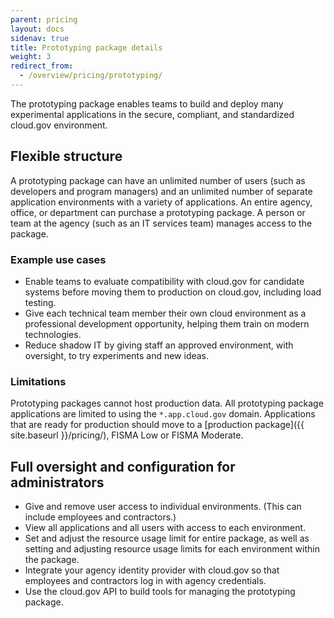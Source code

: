 ```yaml
---
parent: pricing
layout: docs
sidenav: true
title: Prototyping package details
weight: 3
redirect_from:
  - /overview/pricing/prototyping/
---
```


The prototyping package enables teams to build and deploy many experimental applications in the secure, compliant, and standardized cloud.gov environment.

## Flexible structure

A prototyping package can have an unlimited number of users (such as developers and program managers) and an unlimited number of separate application environments with a variety of applications. An entire agency, office, or department can purchase a prototyping package. A person or team at the agency (such as an IT services team) manages access to the package.

### Example use cases

- Enable teams to evaluate compatibility with cloud.gov for candidate systems before moving them to production on cloud.gov, including load testing.
- Give each technical team member their own cloud environment as a professional development opportunity, helping them train on modern technologies.
- Reduce shadow IT by giving staff an approved environment, with oversight, to try experiments and new ideas.

### Limitations

Prototyping packages cannot host production data. All prototyping package applications are limited to using the `*.app.cloud.gov` domain. Applications that are ready for production should move to a [production package]({{ site.baseurl }}/pricing/), FISMA Low or FISMA Moderate.

## Full oversight and configuration for administrators

- Give and remove user access to individual environments. (This can include employees and contractors.)
- View all applications and all users with access to each environment.
- Set and adjust the resource usage limit for entire package, as well as setting and adjusting resource usage limits for each environment within the package.
- Integrate your agency identity provider with cloud.gov so that employees and contractors log in with agency credentials.
- Use the cloud.gov API to build tools for managing the prototyping package.

